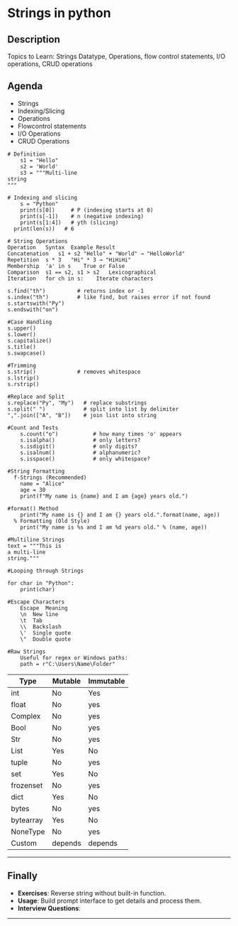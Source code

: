# Strings in python

## Description

Topics to Learn: Strings Datatype, Operations, flow control statements, I/O operations, CRUD operations

## Agenda
- Strings
- Indexing/Slicing
- Operations
- Flowcontrol statements
- I/O Operations
- CRUD Operations


```Pycharm
# Definition 
	s1 = "Hello"
	s2 = 'World'
	s3 = """Multi-line
string
"""

```


```Pycharm
# Indexing and slicing
	s = "Python"
	print(s[0])     # P (indexing starts at 0)
	print(s[-1])    # n (negative indexing)
	print(s[1:4])   # yth (slicing)
  print(len(s))   # 6

```

```
# String Operations
Operation	Syntax	Example Result
Concatenation	s1 + s2	"Hello" + "World" → "HelloWorld"
Repetition	s * 3	"Hi" * 3 → "HiHiHi"
Membership	'a' in s	True or False
Comparison	s1 == s2, s1 > s2	Lexicographical
Iteration	for ch in s:	Iterate characters
```

```
s.find("th")          # returns index or -1
s.index("th")         # like find, but raises error if not found
s.startswith("Py")
s.endswith("on")
```

```
#Case Handling
s.upper()
s.lower()
s.capitalize()
s.title()
s.swapcase()

```

```
#Trimming
s.strip()             # removes whitespace
s.lstrip()
s.rstrip()
```

```
#Replace and Split
s.replace("Py", "My")   # replace substrings
s.split(" ")            # split into list by delimiter
",".join(["A", "B"])    # join list into string
```

```
#Count and Tests
	s.count("o")           # how many times 'o' appears
	s.isalpha()            # only letters?
	s.isdigit()            # only digits?
	s.isalnum()            # alphanumeric?
	s.isspace()            # only whitespace?
```

```
#String Formatting
  f-Strings (Recommended)
	name = "Alice"
	age = 30
	print(f"My name is {name} and I am {age} years old.")
```

```
#format() Method
	print("My name is {} and I am {} years old.".format(name, age))
  % Formatting (Old Style)
	print("My name is %s and I am %d years old." % (name, age))

#Multiline Strings
text = """This is
a multi-line
string."""
```

```
#Looping through Strings

for char in "Python":
    print(char)

#Escape Characters
	Escape	Meaning
	\n	New line
	\t	Tab
	\\	Backslash
	\'	Single quote
	\"	Double quote
```

```
#Raw Strings
	Useful for regex or Windows paths:
	path = r"C:\Users\Name\Folder"
```

| Type     | Mutable  | Immutable|
|----------|----------|----------|
| int      | No       | Yes      |
| float    | No       | yes      |
| Complex  | No       | yes      |
| Bool     | No       | yes      |
| Str      | No       | yes      |
| List     | Yes      | No       |
| tuple    | No       | yes      |
| set      | Yes      | No       |
| frozenset| No       | yes      |
| dict     | Yes      | No       |
| bytes    | No       | yes      |
| bytearray| Yes      | No       |
| NoneType | No       | yes      |
| Custom   | depends  | depends  |


---

## Finally
- **Exercises**: Reverse string without built-in function.
- **Usage**: Build prompt interface to get details and process them.
- **Interview Questions**: 

---
